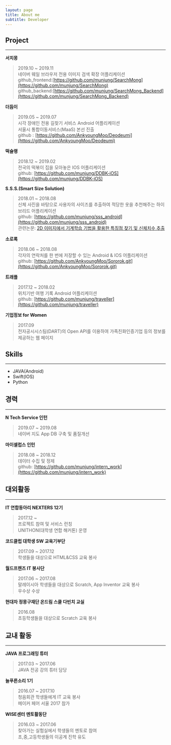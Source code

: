 ```yaml
---
layout: page
title: About me
subtitle: Developer
---
```


## Project
---
**서치몽**
> 2019.10 ~ 2019.11  
> 네이버 웨일 브라우저 전용 이미지 검색 확장 어플리케이션    
> github_frontend:[https://github.com/munjung/SearchMong](https://github.com/munjung/SearchMong)  
> github_backend:[https://github.com/munjung/SearchMong_Backend](https://github.com/munjung/SearchMong_Backend)  

**더듬이**  
> 2019.05 ~ 2019.07  
> 시각 장애인 전용 길찾기 서비스 Android 어플리케이션  
> 서울시 통합이동서비스(MaaS) 본선 진출  
> github : [https://github.com/AnkyoungMoo/Deodeumi](https://github.com/AnkyoungMoo/Deodeumi)  

**떡슐랭**
> 2018.12 ~ 2019.02  
> 전국의 떡볶이 집을 모아놓은 IOS 어플리케이션  
> github: [https://github.com/munjung/DDBK-iOS](https://github.com/munjung/DDBK-iOS)    

**S.S.S.(Smart Size Solution)**
> 2018.01 ~ 2018.08  
> 신체 사진을 바탕으로 사용자의 사이즈를 추출하여 적당한 옷을 추천해주는 하이브리드 어플리케이션  
> github: [https://github.com/munjung/sss_android](https://github.com/munjung/sss_android)  
> 관련논문: [2D 이미지에서 기계학습 기법을 활용한 특징점 찾기 및 신체치수 추출](http://ki-it.com/_PR/view/?aidx=13574&bidx=1027)


**소로록**
> 2018.06 ~ 2018.08  
> 각자의 연락처를 한 번에 저장할 수 있는 Android & IOS 어플리케이션  
> github: [https://github.com/AnkyoungMoo/Sororok.git](https://github.com/AnkyoungMoo/Sororok.git)    

**트래플**
> 2017.12 ~ 2018.02  
> 위치기반 여행 기록 Android 어플리케이션  
> github: [https://github.com/munjung/traveller](https://github.com/munjung/traveller)  

**기업정보 for Women**  
> 2017.09  
> 전자공시시스팀(DART)의 Open API를 이용하여 가족친화인증기업 등의 정보를 제공하는 웹 페이지

## Skills
---
- JAVA(Android)  
- Swift(IOS)  
- Python  

## 경력
---

**N Tech Service 인턴**  
> 2019.07 ~ 2019.08  
> 네이버 지도 App DB 구축 및 품질개선

**마이셀럽스 인턴**
> 2018.08 ~ 2018.12  
> 데이터 수집 및 정제  
> github: [https://github.com/munjung/intern_work](https://github.com/munjung/intern_work)


## 대외활동  
---
**IT 연합동아리 NEXTERS 12기**
> 2017.12 ~  
> 프로젝트 참여 및 서비스 런칭  
> UNITHON(대학생 연합 해커톤) 운영  

**코드클럽 대학생 SW 교육기부단**
> 2017.09 ~ 2017.12  
> 학생들을 대상으로 HTML&CSS 교육 봉사  

**월드프렌즈 IT 봉사단**
> 2017.06 ~ 2017.08  
> 말레이시아 학생들을 대상으로 Scratch, App Inventor 교육 봉사  
> 우수상 수상  

**현대차 정몽구재단 온드림 스쿨 다빈치 교실**
> 2016.08  
> 초등학생들을 대상으로 Scratch 교육 봉사  


## 교내 활동
---
**JAVA 프로그래밍 튜터**
> 2017.03 ~ 2017.06  
> JAVA 전공 강의 튜터 담당

**늘푸른소리 1기**
> 2016.07 ~ 2017.10  
> 청음회관 학생들에게 IT 교육 봉사  
> 메이커 페어 서울 2017 참가

**WISE센터 멘토활동단**
> 2016.03 ~ 2017.06  
> 찾아가는 실험실에서 학생들의 멘토로 참여  
> 초,중,고등학생들의 이공계 진학 유도
